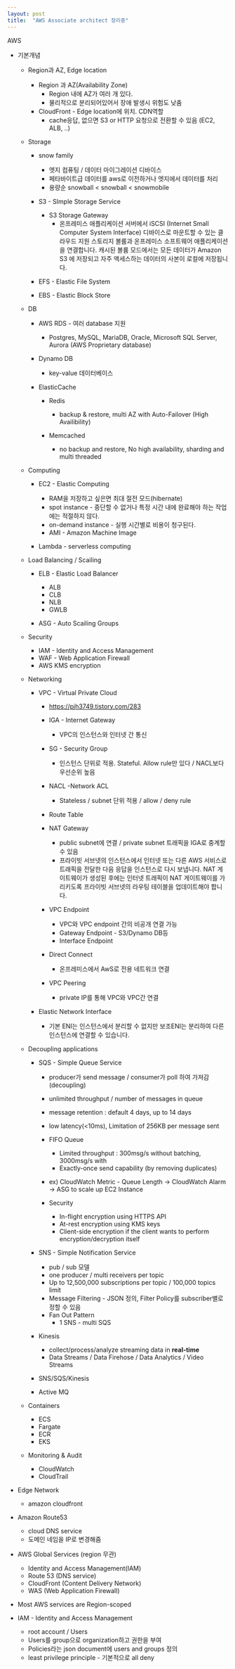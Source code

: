 ```yaml
---
layout: post
title:  "AWS Associate architect 정리중"
---
```




AWS

* 기본개념
  * Region과 AZ, Edge location
    * Region 과 AZ(Availability Zone)
      * Region 내에 AZ가 여러 개 있다.
      * 물리적으로 분리되어있어서 장애 발생시 위험도 낮춤
    * CloudFront - Edge location에 위치. CDN역할
      * cache응답, 없으면 S3 or HTTP 요청으로 전환할 수 있음 (EC2, ALB, ..)

  * Storage
    * snow family
      * 엣지 컴퓨팅 / 데이터 마이그레이션 디바이스
      * 페타바이트급 데이터를 aws로 이전하거나 엣지에서 데이터를 처리
      * 용량순 snowball < snowball < snowmobile

    * S3 - SImple Storage Service
      * S3 Storage Gateway
        * 온프레미스 애플리케이션 서버에서 iSCSI (Internet Small Computer System Interface) 디바이스로 마운트할 수 있는 클라우드 지원 스토리지 볼륨과 온프레미스 소프트웨어 
          애플리케이션을 연결합니다. 캐시된 볼륨 모드에서는 모든 데이터가 Amazon S3 에 저장되고 자주 액세스하는 데이터의 사본이 로컬에 저장됩니다.

    * EFS - Elastic File System
    * EBS - Elastic Block Store

  * DB
    * AWS RDS - 여러 database 지원
      * Postgres, MySQL, MariaDB, Oracle, Microsoft SQL Server, Aurora (AWS Proprietary database)

    * Dynamo DB
      * key-value 데이터베이스

    * ElasticCache
      * Redis
        * backup & restore, multi AZ with Auto-Failover (High Availibility)

      * Memcached
        * no backup and restore, No high availability, sharding and multi threaded

  * Computing
    * EC2 - Elastic Computing
      * RAM을 저장하고 싶은면 최대 절전 모드(hibernate)
      * spot instance - 중단할 수 없거나 특정 시간 내에 완료해야 하는 작업에는 적절하지 않다.
      * on-demand instance - 실행 시간별로 비용이 청구된다.
      * AMI - Amazon Machine Image

    * Lambda - serverless computing

  * Load Balancing / Scailing
    * ELB - Elastic Load Balancer
      * ALB
      * CLB
      * NLB
      * GWLB

    * ASG - Auto Scailing Groups

  * Security
    * IAM -  Identity and Access Management
    * WAF - Web Application Firewall
    * AWS KMS encryption

  * Networking
    * VPC - Virtual Private Cloud
      * https://pjh3749.tistory.com/283

      * IGA - Internet Gateway
        * VPC의 인스턴스와 인터넷 간 통신

      * SG - Security Group
        * 인스턴스 단위로 적용. Stateful. Allow rule만 있다 / NACL보다 우선순위 높음

      * NACL -Network ACL
        * Stateless  / subnet 단위 적용 / allow / deny rule

      * Route Table
      * NAT Gateway
        * public subnet에 연결 / private subnet 트래픽을 IGA로 중계할 수 있음
        * 프라이빗 서브넷의 인스턴스에서 인터넷 또는 다른 AWS 서비스로 트래픽을 전달한 다음 응답을 인스턴스로 다시 보냅니다. NAT 게이트웨이가 생성된 후에는 인터넷 트래픽이 NAT 게이트웨이를 가리키도록 프라이빗 서브넷의 라우팅 테이블을 업데이트해야 합니다.

      * VPC Endpoint
        * VPC와 VPC endpoint 간의 비공개 연결 가능
        * Gateway Endpoint - S3/Dynamo DB등
        * Interface Endpoint

      * Direct Connect
        * 온프레미스에서 AwS로 전용 네트워크 연결

      * VPC Peering 
        * private IP를 통해 VPC와 VPC간 연결

    * Elastic Network Interface
      * 기본 ENI는 인스턴스에서 분리할 수 없지만 보조ENI는 분리하여 다른 인스턴스에 연결할 수 있습니다.

  * Decoupling applications
    * SQS - Simple Queue Service
      * producer가 send message / consumer가 poll 하여 가져감 (decoupling)
      * unlimited throughput / number of messages in queue
      * message retention : default 4 days, up to 14 days
      * low latency(<10ms), Limitation of 256KB per message sent
      * FIFO Queue
        * Limited throughput : 300msg/s without batching, 3000msg/s with
        * Exactly-once send capability (by removing duplicates)

      * ex) CloudWatch Metric - Queue Length -> CloudWatch Alarm -> ASG to scale up EC2 Instance
      * Security
        * In-flight encryption using HTTPS API
        * At-rest encryption using KMS keys
        * Client-side encryption if the client wants to perform encryption/decryption itself

    * SNS - Simple Notification Service
      * pub / sub 모델
      * one producer / multi receivers per topic
      * Up to 12,500,000 subscriptions per topic / 100,000 topics limit
      * Message Filtering - JSON 정의, Filter Policy를 subscriber별로 정할 수 있음
      * Fan Out Pattern
        * 1 SNS - multi SQS 

    * Kinesis
      * collect/process/analyze streaming data in **real-time**
      * Data Streams / Data Firehose / Data Analytics / Video Streams

    * SNS/SQS/Kinesis
    * Active MQ

  * Containers
    * ECS
    * Fargate
    * ECR
    * EKS

  * Monitoring & Audit
    * CloudWatch
    * CloudTrail






* Edge Network
  * amazon cloudfront
* Amazon Route53
  * cloud DNS service
  * 도메인 네임을 IP로 변경해줌
* AWS Global Services (region 무관)
  * Identity and Access Management(IAM)
  * Route 53 (DNS service)
  * CloudFront (Content Delivery Network)
  * WAS (Web Application Firewall)
* Most AWS services are Region-scoped
* IAM - Identity and Access Management
  * root account / Users
  * Users를 group으로 organization하고 권한을 부여 
  * Policies라는 json document에 users and groups 정의
  * least privilege principle - 기본적으로 all deny

